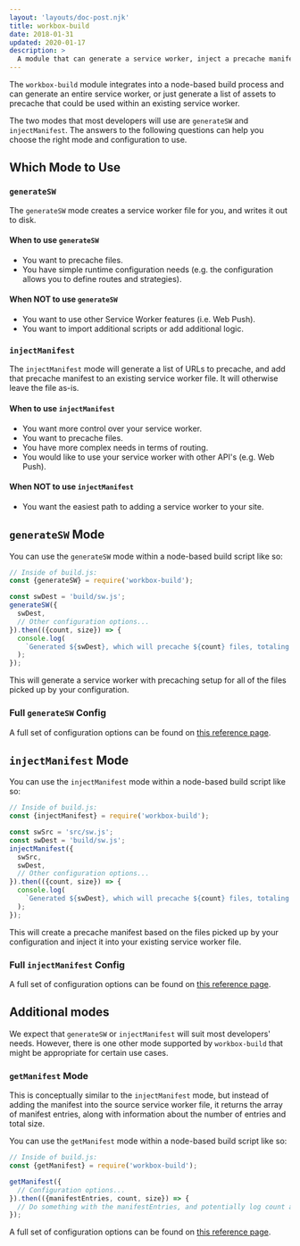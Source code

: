 ```yaml
---
layout: 'layouts/doc-post.njk'
title: workbox-build
date: 2018-01-31
updated: 2020-01-17
description: >
  A module that can generate a service worker, inject a precache manifest, or create a local copy the Workbox libraries.
---
```


The `workbox-build` module integrates into a node-based build process and can generate an entire service worker, or just generate a list of assets to precache that could be used within an existing service worker.

The two modes that most developers will use are `generateSW` and `injectManifest`. The answers to the following questions can help you choose the right mode and configuration to use.

## Which Mode to Use

### `generateSW`

The `generateSW` mode creates a service worker file for you, and writes it out to disk.

#### When to use `generateSW`

- You want to precache files.
- You have simple runtime configuration needs (e.g. the configuration allows you to define routes and strategies).

#### When NOT to use `generateSW`

- You want to use other Service Worker features (i.e. Web Push).
- You want to import additional scripts or add additional logic.

### `injectManifest`

The `injectManifest` mode will generate a list of URLs to precache, and add that precache manifest to an existing service worker file. It will otherwise leave the file as-is.

#### When to use `injectManifest`

- You want more control over your service worker.
- You want to precache files.
- You have more complex needs in terms of routing.
- You would like to use your service worker with other API's (e.g. Web Push).

#### When NOT to use `injectManifest`

- You want the easiest path to adding a service worker to your site.

## `generateSW` Mode

You can use the `generateSW` mode within a node-based build script like so:

```js
// Inside of build.js:
const {generateSW} = require('workbox-build');

const swDest = 'build/sw.js';
generateSW({
  swDest,
  // Other configuration options...
}).then(({count, size}) => {
  console.log(
    `Generated ${swDest}, which will precache ${count} files, totaling ${size} bytes.`
  );
});
```

This will generate a service worker with precaching setup for all of the files picked up by your configuration.

### Full `generateSW` Config

A full set of configuration options can be found on [this reference page](/docs/workbox/reference/workbox-build/#method-generateSW).

## `injectManifest` Mode

You can use the `injectManifest` mode within a node-based build script like so:

```js
// Inside of build.js:
const {injectManifest} = require('workbox-build');

const swSrc = 'src/sw.js';
const swDest = 'build/sw.js';
injectManifest({
  swSrc,
  swDest,
  // Other configuration options...
}).then(({count, size}) => {
  console.log(
    `Generated ${swDest}, which will precache ${count} files, totaling ${size} bytes.`
  );
});
```

This will create a precache manifest based on the files picked up by your configuration and inject it into your existing service worker file.

### Full `injectManifest` Config

A full set of configuration options can be found on [this reference page](/docs/workbox/reference/workbox-build/#method-injectManifest).

## Additional modes

We expect that `generateSW` or `injectManifest` will suit most developers' needs. However, there is one other mode supported by `workbox-build` that might be appropriate for certain use cases.

### `getManifest` Mode

This is conceptually similar to the `injectManifest` mode, but instead of adding the manifest into the source service worker file, it returns the array of manifest entries, along with information about the number of entries and total size.

You can use the `getManifest` mode within a node-based build script like so:

```js
// Inside of build.js:
const {getManifest} = require('workbox-build');

getManifest({
  // Configuration options...
}).then(({manifestEntries, count, size}) => {
  // Do something with the manifestEntries, and potentially log count and size.
});
```

A full set of configuration options can be found on
[this reference page](/docs/workbox/reference/workbox-build/#method-getManifest).

